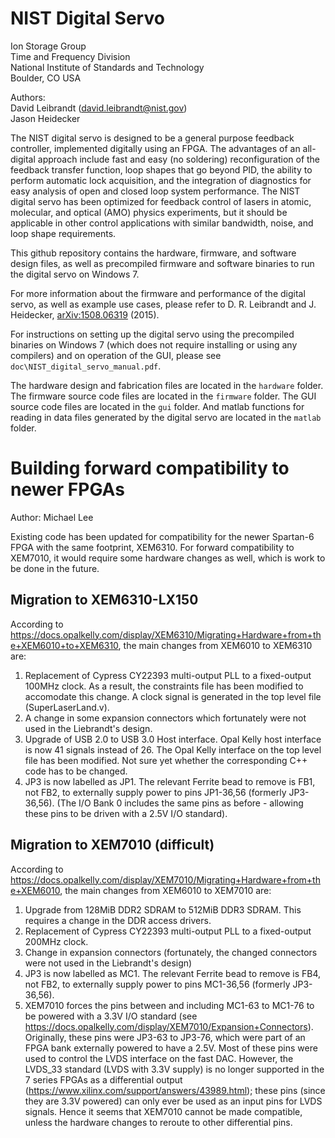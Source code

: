 # NIST Digital Servo

Ion Storage Group  
Time and Frequency Division  
National Institute of Standards and Technology  
Boulder, CO USA

Authors:  
David Leibrandt (david.leibrandt@nist.gov)  
Jason Heidecker

The NIST digital servo is designed to be a general purpose feedback controller, implemented digitally using an FPGA.  The advantages of an all-digital approach include fast and easy (no soldering) reconfiguration of the feedback transfer function, loop shapes that go beyond PID, the ability to perform automatic lock acquisition, and the integration of diagnostics for easy analysis of open and closed loop system performance.  The NIST digital servo has been optimized for feedback control of lasers in atomic, molecular, and optical (AMO) physics experiments, but it should be applicable in other control applications with similar bandwidth, noise, and loop shape requirements.

This github repository contains the hardware, firmware, and software design files, as well as precompiled firmware and software binaries to run the digital servo on Windows 7.

For more information about the firmware and performance of the digital servo, as well as example use cases, please refer to D. R. Leibrandt and J. Heidecker, [arXiv:1508.06319](http://arxiv.org/abs/1508.06319) (2015).

For instructions on setting up the digital servo using the precompiled binaries on Windows 7 (which does not require installing or using any compilers) and on operation of the GUI, please see `doc\NIST_digital_servo_manual.pdf`.

The hardware design and fabrication files are located in the `hardware` folder.  The firmware source code files are located in the `firmware` folder.  The GUI source code files are located in the `gui` folder.  And matlab functions for reading in data files generated by the digital servo are located in the `matlab` folder.

# Building forward compatibility to newer FPGAs

Author: Michael Lee

Existing code has been updated for compatibility for the newer Spartan-6 FPGA with the same footprint, XEM6310. For forward compatibility to XEM7010, it would require some hardware changes as well, which is work to be done in the future.

## Migration to XEM6310-LX150

According to https://docs.opalkelly.com/display/XEM6310/Migrating+Hardware+from+the+XEM6010+to+XEM6310, the main changes from XEM6010 to XEM6310 are:

1. Replacement of Cypress CY22393 multi-output PLL to a fixed-output 100MHz clock. As a result, the constraints file has been modified to accomodate this change. A clock signal is generated in the top level file (SuperLaserLand.v).
2. A change in some expansion connectors which fortunately were not used in the Liebrandt's design.
3. Upgrade of USB 2.0 to USB 3.0 Host interface. Opal Kelly host interface is now 41 signals instead of 26. The Opal Kelly interface on the top level file has been modified. Not sure yet whether the corresponding C++ code has to be changed.
4. JP3 is now labelled as JP1. The relevant Ferrite bead to remove is FB1, not FB2, to externally supply power to pins JP1-36,56 (formerly JP3-36,56). (The I/O Bank 0 includes the same pins as before - allowing these pins to be driven with a 2.5V I/O standard).

## Migration to XEM7010 (difficult)

According to https://docs.opalkelly.com/display/XEM7010/Migrating+Hardware+from+the+XEM6010, the main changes from XEM6010 to XEM7010 are:

1. Upgrade from 128MiB DDR2 SDRAM to 512MiB DDR3 SDRAM. This requires a change in the DDR access drivers.
2. Replacement of Cypress CY22393 multi-output PLL to a fixed-output 200MHz clock.
3. Change in expansion connectors (fortunately, the changed connectors were not used in the Liebrandt's design)
4. JP3 is now labelled as MC1. The relevant Ferrite bead to remove is FB4, not FB2, to externally supply power to pins MC1-36,56 (formerly JP3-36,56).
5. XEM7010 forces the pins between and including MC1-63 to MC1-76 to be powered with a 3.3V I/O standard (see https://docs.opalkelly.com/display/XEM7010/Expansion+Connectors). Originally, these pins were JP3-63 to JP3-76, which were part of an FPGA bank externally powered to have a 2.5V. Most of these pins were used to control the LVDS interface on the fast DAC. However, the LVDS_33 standard (LVDS with 3.3V supply) is no longer supported in the 7 series FPGAs as a differential output (https://www.xilinx.com/support/answers/43989.html);  these pins (since they are 3.3V powered) can only ever be used as an input pins for LVDS signals. Hence it seems that XEM7010 cannot be made compatible, unless the hardware changes to reroute to other differential pins.
